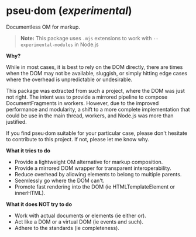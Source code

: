 # pseu·dom (_experimental_)

Documentless OM for markup.

> **Note:** This package uses `.mjs` extensions to work with `--experimental-modules` in Node.js

**Why?**

While in most cases, it is best to rely on the DOM directly, there are times when the DOM may not be available, sluggish, or simply hitting edge cases where the overhead is unpredictable or undesirable.

This package was extracted from such a project, where the DOM was just not right. The intent was to provide a mirrored pipeline to compose DocumentFragments in workers. However, due to the improved performance and modularity, a shift to a more complete implementation that could be use in the main thread, workers, and Node.js was more than justified.

If you find pseu·dom suitable for your particular case, please don't hesitate to contribute to this project. If not, please let me know why.

**What it tries to do**

- Provide a lightweight OM alternative for markup composition.
- Provide a mirrored DOM wrapper for transparent interoperability.
- Reduce overhead by allowing elements to belong to multiple parents.
- Seemlessly go where the DOM can't.
- Promote fast rendering into the DOM (ie HTMLTemplateElement or innerHTML).

**What it does NOT try to do**

- Work with actual documents or elements (ie either or).
- Act like a DOM or a virtual DOM (ie events and such).
- Adhere to the standards (ie completeness).
